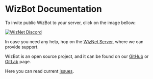 # WizBot Documentation

To invite public WizBot to your server, click on the image bellow:

[![WizNet Discord](https://discord.com/assets/e7a3b51fdac2aa5ec71975d257d5c405.png)](https://discordapp.com/oauth2/authorize?client_id=170849867508350977&scope=bot&permissions=66186303)

In case you need any help, hop on the [WizNet Server](https://discord.gg/0ehQwTK2RBjAxzEY), where we can provide support.

WizBot is an open source project, and it can be found on our [GitHub](https://github.com/Wizkiller96/WizBot) or [GitLab](https://gitlab.com/WizNet/WizBot) page.

Here you can read current [Issues](https://github.com/Wizkiller96/WizBot/issues).
